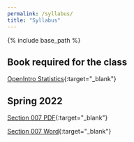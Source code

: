 ```yaml
---
permalink: /syllabus/
title: "Syllabus"
---
```


{% include base_path %}

## Book required for the class

[OpenIntro Statistics](https://www.openintro.org/book/os/){:target="_blank"}

## Spring 2022

[Section 007 PDF](https://github.com/IntroToStatNCAT/IntroToStatNCAT.github.io/blob/main/files/Syllabus/MATH224007-Syllabus-Sp22-updated.pdf){:target="_blank"}

[Section 007 Word](https://github.com/IntroToStatNCAT/IntroToStatNCAT.github.io/blob/main/files/Syllabus/MATH224007-Syllabus-Sp22-updated.docx){:target="_blank"}
